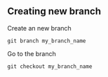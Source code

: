 ## Creating new branch

Create an new branch

```git branch my_branch_name```

Go to the branch

```git checkout my_branch_name```
